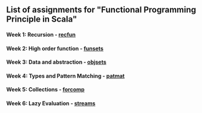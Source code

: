 ## List of assignments for "Functional Programming Principle in Scala"

#### Week 1: Recursion - [recfun][recfun]

#### Week 2: High order function - [funsets][funsets]

#### Week 3: Data and abstraction - [objsets][objsets]

#### Week 4: Types and Pattern Matching - [patmat][patmat]

#### Week 5: Collections - [forcomp][forcomp]

#### Week 6: Lazy Evaluation - [streams][streams]

[recfun]: https://github.com/ymlai87416/Scala_coursera_assignment/tree/master/scala/recfun
[funsets]: https://github.com/ymlai87416/Scala_coursera_assignment/tree/master/scala/funsets
[objsets]: https://github.com/ymlai87416/Scala_coursera_assignment/tree/master/scala/objsets
[patmat]: https://github.com/ymlai87416/Scala_coursera_assignment/tree/master/scala/patmat
[forcomp]: https://github.com/ymlai87416/Scala_coursera_assignment/tree/master/scala/forcomp
[streams]: https://github.com/ymlai87416/Scala_coursera_assignment/tree/master/scala/streams